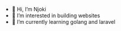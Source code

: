- 👋 Hi, I’m Njoki
- 👀 I’m interested in building websites
- 🌱 I’m currently learning golang and laravel
